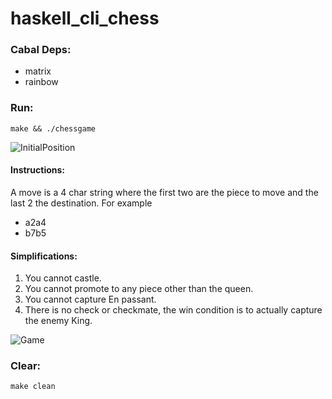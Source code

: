 # haskell_cli_chess

### Cabal Deps:
  - matrix
  - rainbow

### Run:
  ```make && ./chessgame```
  
![InitialPosition](https://i.imgur.com/XqW2wP4.png)


#### Instructions:
A move is a 4 char string where the first two are the piece to move and the last 2 the destination.
For example
* a2a4
* b7b5

#### Simplifications:
1. You cannot castle.
2. You cannot promote to any piece other than the queen.
3. You cannot capture En passant.
4. There is no check or checkmate, the win condition is to actually capture the enemy King.

![Game](https://i.imgur.com/rtfyU3u.png)

### Clear:
  ```make clean```

